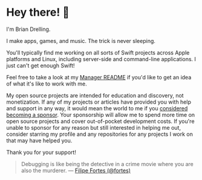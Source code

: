 # Hey there! 👋

I'm Brian Drelling.

I make apps, games, and music. The trick is never sleeping.

You'll typically find me working on all sorts of Swift projects across Apple platforms and Linux, including server-side and command-line applications. I just can't get enough Swift!

Feel free to take a look at my [Manager README](https://github.com/bdrelling/manager_readme) if you'd like to get an idea of what it's like to work with me.

My open source projects are intended for education and discovery, not monetization. If any of my projects or articles have provided you with help and support in any way, it would mean the world to me if you [considered becoming a sponsor](https://github.com/sponsors/bdrelling). Your sponsorship will allow me to spend more time on open source projects and cover out-of-pocket development costs. If you're unable to sponsor for any reason but still interested in helping me out, consider starring my profile and any repositories for any projects I work on that may have helped you.

Thank you for your support!

> Debugging is like being the detective in a crime movie where you are also the murderer.
> &mdash; [Filipe Fortes (@fortes)](https://twitter.com/fortes/status/399339918213652480)
